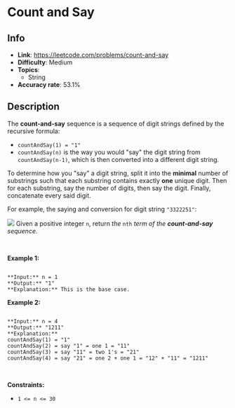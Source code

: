 # Count and Say

## Info  
- **Link**: https://leetcode.com/problems/count-and-say
- **Difficulty**: Medium  
- **Topics**:   
    - String
- **Accuracy rate**: 53.1%  

## Description  
    
The **count-and-say** sequence is a sequence of digit strings defined by the recursive formula:


* `countAndSay(1) = "1"`
* `countAndSay(n)` is the way you would "say" the digit string from `countAndSay(n-1)`, which is then converted into a different digit string.


To determine how you "say" a digit string, split it into the **minimal** number of substrings such that each substring contains exactly **one** unique digit. Then for each substring, say the number of digits, then say the digit. Finally, concatenate every said digit.


For example, the saying and conversion for digit string `"3322251"`:


![](https://assets.leetcode.com/uploads/2020/10/23/countandsay.jpg)
Given a positive integer `n`, return *the* `nth` *term of the **count-and-say** sequence*.


 


**Example 1:**



```

**Input:** n = 1
**Output:** "1"
**Explanation:** This is the base case.

```

**Example 2:**



```

**Input:** n = 4
**Output:** "1211"
**Explanation:**
countAndSay(1) = "1"
countAndSay(2) = say "1" = one 1 = "11"
countAndSay(3) = say "11" = two 1's = "21"
countAndSay(4) = say "21" = one 2 + one 1 = "12" + "11" = "1211"

```

 


**Constraints:**


* `1 <= n <= 30`


  
    